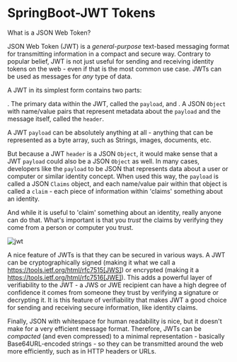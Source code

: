 # SpringBoot-JWT Tokens

What is a JSON Web Token?

JSON Web Token (JWT) is a _general-purpose_ text-based messaging format for transmitting information in a
compact and secure way.  Contrary to popular belief, JWT is not just useful for sending and receiving identity tokens
on the web - even if that is the most common use case.  JWTs can be used as messages for _any_ type of data.

A JWT in its simplest form contains two parts:

. The primary data within the JWT, called the `payload`, and
. A JSON `Object` with name/value pairs that represent metadata about the `payload` and the
message itself, called the `header`.

A JWT `payload` can be absolutely anything at all - anything that can be represented as a byte array, such as Strings,
images, documents, etc.

But because a JWT `header` is a JSON `Object`, it would make sense that a JWT `payload` could also be a JSON
`Object` as well. In many cases, developers like the `payload` to be JSON that
represents data about a user or computer or similar identity concept. When used this way, the `payload` is called a
JSON `Claims` object, and each name/value pair within that object is called a `claim` - each piece of information
within 'claims' something about an identity.

And while it is useful to 'claim' something about an identity, really anyone can do that. What's important is that you
_trust_ the claims by verifying they come from a person or computer you trust.

<img src="https://th.bing.com/th/id/OIP.5kUpC0mCTZsTUKDffS6pVwHaD4?rs=1&pid=ImgDetMain" alt="jwt"></img>

A nice feature of JWTs is that they can be secured in various ways. A JWT can be cryptographically signed (making it
what we call a https://tools.ietf.org/html/rfc7515[JWS]) or encrypted (making it a
https://tools.ietf.org/html/rfc7516[JWE]).  This adds a powerful layer of verifiability to the JWT - a
JWS or JWE recipient can have a high degree of confidence it comes from someone they trust
by verifying a signature or decrypting it. It is this feature of verifiability that makes JWT a good choice
for sending and receiving secure information, like identity claims.

Finally, JSON with whitespace for human readability is nice, but it doesn't make for a very efficient message
format.  Therefore, JWTs can be _compacted_ (and even compressed) to a minimal representation - basically
Base64URL-encoded strings - so they can be transmitted around the web more efficiently, such as in HTTP headers or URLs.


